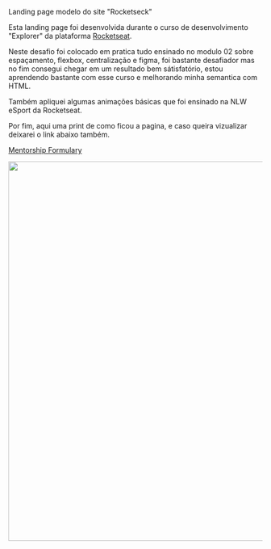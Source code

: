 Landing page modelo do site "Rocketseck"

Esta landing page foi desenvolvida durante o curso de desenvolvimento "Explorer" da plataforma [Rocketseat](https://www.rocketseat.com.br/explorer).

Neste desafio foi colocado em pratica tudo ensinado no modulo 02 sobre espaçamento, flexbox, centralização e figma, foi bastante desafiador mas no fim consegui chegar em um resultado bem sátisfatório, estou aprendendo bastante com esse curso e melhorando minha semantica com HTML.

Também apliquei algumas animações básicas que foi ensinado na NLW eSport da Rocketseat.

Por fim, aqui uma print de como ficou a pagina, e caso queira vizualizar deixarei o link abaixo também.

[Mentorship Formulary](https://maxtherox.github.io/Challenge-01-Formulary/)

<img src="https://i.imgur.com/pVYE7SF.png" title="" alt="" width="751">
